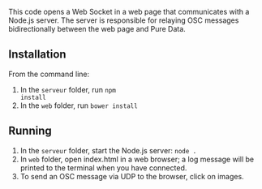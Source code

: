 This code opens a Web Socket in a web page that communicates with a Node.js server.
The server is responsible for relaying OSC messages bidirectionally between the web page and Pure Data.

## Installation

From the command line:
1. In the <code>serveur</code> folder, run <code>npm install</code>
2. In the <code>web</code> folder, run <code>bower install</code>

## Running

1. In the <code>serveur</code> folder, start the Node.js server: <code>node .</code>
2. In <code>web</code> folder, open index.html in a web browser; a log message will be printed to the terminal when you have connected.
3. To send an OSC message via UDP to the browser, click on images.
